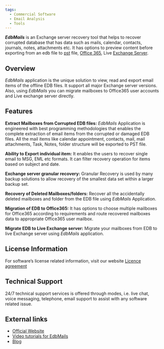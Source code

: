 ```yaml
---
tags:
  - Commercial Software
  - Email Analysis
  - Tools
---
```

***EdbMails*** is an Exchange server recovery tool that helps to recover
corrupted database that has data such as mails, calendar, contacts,
journals, notes, attachments etc. It has options to preview content
before exporting from an edb file to
[pst](personal_folder_file_(pab,_pst,_ost).md) file,
[Office 365](office_365.md), Live [Exchange Server](microsoft_exchange_server.md).

## Overview

*EdbMails* application is the unique solution to view, read and export
email items of the offline EDB files. It support all major Exchange
server versions. Also, using *EdbMails* you can migrate mailboxes to
Office365 user accounts and Live exchange server directly.

## Features

**Extract Mailboxes from Corrupted EDB files:** *EdbMails* Application
is engineered with best programming methodologies that enables the
complete extraction of email items from the corrupted or damaged EDB
files. All the mail items like calendar appointment, contacts, mail,
mail attachments, Task, Notes, folder structure will be exported to PST
file.

**Ability to Export individual item:** It enables the users to recover
single email to MSG, EML etc formats. It can filter recovery operation
for items based on subject and date.

**Exchange server granular recovery:** Granular Recovery is used by many
backup solutions to allow recovery of the smallest data set within a
larger backup set.

**Recovery of Deleted Mailboxes/folders:** Recover all the accidentally
deleted mailboxes and folder from the EDB file using *EdbMails*
Application.

**Migration of EDB to Office365:** It has options to choose multiple
mailboxes for Office365 according to requirements and route recovered
mailboxes data to appropriate Office365 user mailbox.

**Migrate EDB to Live Exchange server:** Migrate your mailboxes from EDB
to live Exchange server using *EdbMails* application.

## License Information

For software’s license related information, visit our website [Licence
agreement](https://www.edbmails.com/pages/terms-of-use.html)

## Technical Support

24/7 technical support services is offered through modes, i.e. live
chat, voice messaging, telephone, email support to assist with any
software related issue.

## External links

* [Official Website](https://www.edbmails.com/)
* [Video tutorials for EdbMails](https://www.edbmails.com/pages/video.html)
* [Blog](http://blog.edbmails.com/)
